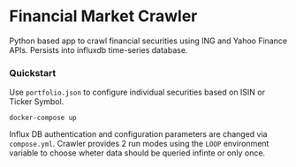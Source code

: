 # Financial Market Crawler

Python based app to crawl financial securities using ING and Yahoo Finance APIs. Persists into influxdb time-series database.

### Quickstart
Use `portfolio.json` to configure individual securities based on ISIN or Ticker Symbol.
```
docker-compose up
```

Influx DB authentication and configuration parameters are changed via `compose.yml`. Crawler provides 2 run modes using the `LOOP` environment variable to choose wheter data should be queried infinte or only once.
